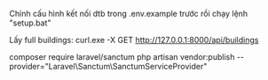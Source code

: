 Chỉnh cấu hình kết nối dtb trong .env.example trước rồi chạy lệnh "setup.bat"

Lấy full buildings: curl.exe -X GET http://127.0.0.1:8000/api/buildings 


composer require laravel/sanctum
php artisan vendor:publish --provider="Laravel\Sanctum\SanctumServiceProvider"
